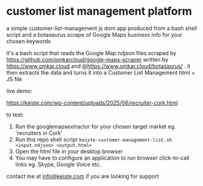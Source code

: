 # customer list management platform
a simple customer-list-management js dom app produced from a bash shell script and a botasaurus scrape of Google Maps business info for your chosen keywords

it's a bash script that reads the Google Map ndjson files scraped by https://github.com/omkarcloud/google-maps-scraper written by https://www.omkar.cloud and @https://www.omkar.cloud/botasaurus/ . it then extracts the data and turns it into a Customer List Management html + JS file

live demo:

https://keiste.com/wp-content/uploads/2025/06/recruiter-cork.html

to test:

1. Run the googlemapsextractor for your chosen target market eg. 'recruiters in Cork'
2. Run this repo shell script `keiste-customer-management-list.sh <input.ndjson> <output.html>`
3. Open the html file in your desktop browser
4. You may have to configure an application to run browser click-to-call links eg. Skype, Google Voice etc.

contact me at info@keiste.com if you are looking for support
